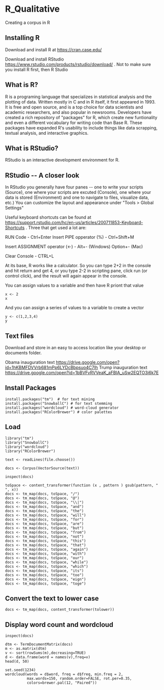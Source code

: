 # R_Qualitative
Creating a corpus in R

## Installing R 
Download and install R at https://cran.case.edu/

Download and install RStudio https://www.rstudio.com/products/rstudio/download/ . Not to make sure you install R first, then R Studio 

## What is R?
R is a programing language that specializes in statistical analysis and the plotting of data. Written mostly in C and in R itself, it first appeared in 1993. It is free and open source, and is a top choice for data scientists and academic researchers, and also popular in newsrooms. Developers have created a rich repository of "packages" for R, which create new funtionality and even a different vocabulary for writing code than Base R. These packages have expanded R's usability to include things like data scrapping, textual analysis, and interactive graphics. 

## What is RStudio?
RStudio is an interactive development environment for R. 

## RStudio -- A closer look
In RStudio you generally have four panes -- one to write your scripts (Source), one where your scripts are excuted (Console), one where your data is stored (Environment) and one to navigate to files, visualize data, etc.) You can customize the layout and appearance under "Tools > Global Settings"

Useful keyboard shortcuts can be found at https://support.rstudio.com/hc/en-us/articles/200711853-Keyboard-Shortcuts . Three that get used a lot are:

RUN Code - Ctrl+Enter
Insert PIPE opperator (%) - Ctrl+Shift+M

Insert ASSIGNMENT operator (<-) -	Alt+- (Windows)	Option+- (Mac) 

Clear Console - CTRL+L

At its base, R works like a calculator. So you can type 2+2 in the console and hit return and get 4, or you type 2-2 in scripting pane, click run (or control click), and the result will again appear in the console. 

You can assign values to a variable and then have R priont that value 
```
x <- 2
x 
```
And you can assign a series of values to a variable to create a vector 
```
y <- c(1,2,3,4)
y 
```
## Text files
Download and store in an easy to access location like your desktop or documents folder. 

Obama inauguration text https://drive.google.com/open?id=1hKBMFDVVrb681mPp6LYDcBbpsuo4C7Ih
Trump inauguration text https://drive.google.com/open?id=1bBVFvRVVeaK_aFBIA_uSw2EQTO3i6k7E

## Install Packages
```
install.packages("tm")  # for text mining
install.packages("SnowballC") # for text stemming
install.packages("wordcloud") # word-cloud generator
install.packages("RColorBrewer") # color palettes
```
## Load
```
library("tm")
library("SnowballC")
library("wordcloud")
library("RColorBrewer")
```
```
text <- readLines(file.choose())
```
```
docs <- Corpus(VectorSource(text))
```
```
inspect(docs)

toSpace <- content_transformer(function (x , pattern ) gsub(pattern, " ", x))
docs <- tm_map(docs, toSpace, "/")
docs <- tm_map(docs, toSpace, "@")
docs <- tm_map(docs, toSpace, "\\|")
docs <- tm_map(docs, toSpace, "and")
docs <- tm_map(docs, toSpace, "the")
docs <- tm_map(docs, toSpace, "will")
docs <- tm_map(docs, toSpace, "for")
docs <- tm_map(docs, toSpace, "are")
docs <- tm_map(docs, toSpace, "but")
docs <- tm_map(docs, toSpace, "from")
docs <- tm_map(docs, toSpace, "not")
docs <- tm_map(docs, toSpace, "this")
docs <- tm_map(docs, toSpace, "that")
docs <- tm_map(docs, toSpace, "again")
docs <- tm_map(docs, toSpace, "with")
docs <- tm_map(docs, toSpace, "our")
docs <- tm_map(docs, toSpace, "while")
docs <- tm_map(docs, toSpace, "which")
docs <- tm_map(docs, toSpace, "its")
docs <- tm_map(docs, toSpace, "too")
docs <- tm_map(docs, toSpace, "eign")
docs <- tm_map(docs, toSpace, "toge")
```

## Convert the text to lower case
```
docs <- tm_map(docs, content_transformer(tolower))
```
## Display word count and wordcloud

```
inspect(docs)

dtm <- TermDocumentMatrix(docs)
m <- as.matrix(dtm)
v <- sort(rowSums(m),decreasing=TRUE)
d <- data.frame(word = names(v),freq=v)
head(d, 50)
```
```
set.seed(1234)
wordcloud(words = d$word, freq = d$freq, min.freq = 2,
          max.words=150, random.order=FALSE, rot.per=0.35,
          colors=brewer.pal(12, "Paired"))
```
